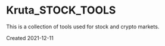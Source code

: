# Kruta_STOCK_TOOLS

This is a collection of tools used for stock and crypto markets.

Created 2021-12-11
